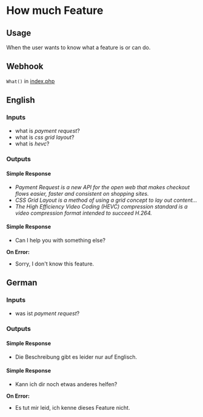 # How much Feature
## Usage
When the user wants to know what a feature is or can do.
## Webhook
`What()` in [index.php](../index.php)
## English
### Inputs
* what is _payment request_?
* what is _css grid layout_?
* what is _hevc_?
### Outputs
#### Simple Response
* _Payment Request is a new API for the open web that makes checkout flows easier, faster and consistent on shopping sites._
* _CSS Grid Layout is a method of using a grid concept to lay out content..._
* _The High Efficiency Video Coding (HEVC) compression standard is a video compression format intended to succeed H.264._
#### Simple Response
* Can I help you with something else?

**On Error:**

* Sorry, I don't know this feature.

## German
### Inputs
* was ist _payment request_?
### Outputs
#### Simple Response
* Die Beschreibung gibt es leider nur auf Englisch.
#### Simple Response
* Kann ich dir noch etwas anderes helfen?

**On Error:**

* Es tut mir leid, ich kenne dieses Feature nicht.
